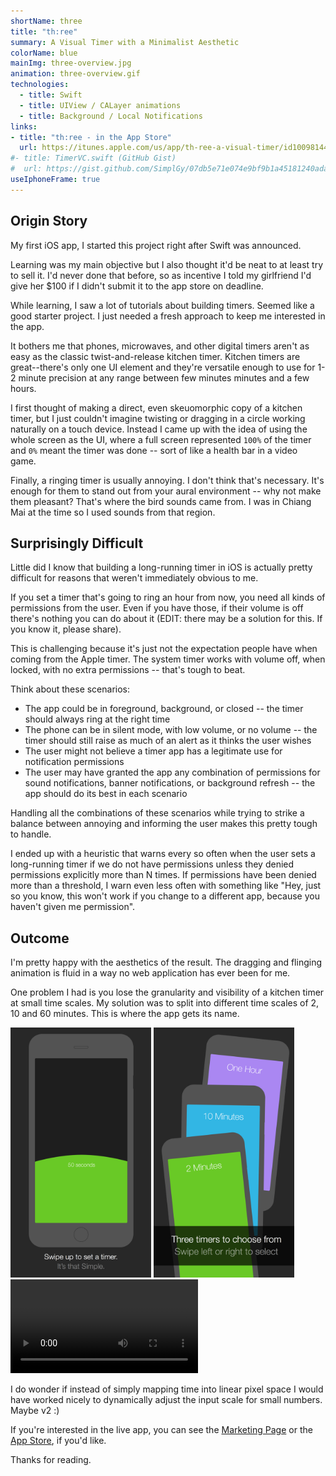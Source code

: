 ```yaml
---
shortName: three
title: "th:ree"
summary: A Visual Timer with a Minimalist Aesthetic
colorName: blue
mainImg: three-overview.jpg
animation: three-overview.gif
technologies:
  - title: Swift
  - title: UIView / CALayer animations
  - title: Background / Local Notifications
links:
- title: "th:ree - in the App Store"
  url: https://itunes.apple.com/us/app/th-ree-a-visual-timer/id1009814416?ls=1&mt=8
#- title: TimerVC.swift (GitHub Gist)
#  url: https://gist.github.com/SimplGy/07db5e71e074e9bf9b1a45181240adaa
useIphoneFrame: true
---
```




## Origin Story

My first iOS app, I started this project right after Swift was announced.

Learning was my main objective but I also thought it'd be neat to at least try to sell it. I'd never done that before, so as incentive I told my girlfriend I'd give her $100
if I didn't submit it to the app store on deadline.

While learning, I saw a lot of tutorials about building timers. Seemed like a good starter project. I just needed a fresh approach to keep me interested in the app.

It bothers me that phones, microwaves, and other digital timers aren't as easy as the classic twist-and-release kitchen timer. Kitchen timers are great--there's only one UI element
and they're versatile enough to use for 1-2 minute precision at any range between few minutes minutes and a few hours.

I first thought of making a direct, even skeuomorphic copy of a kitchen timer, but I just couldn't imagine twisting or dragging in a circle working naturally on a touch device.
Instead I came up with the idea of using the whole screen as the UI, where a full screen represented `100%` of the timer and `0%` meant the timer was done -- sort of like a health bar in a video game.

Finally, a ringing timer is usually annoying. I don't think that's necessary. It's enough for them to stand out from your aural environment -- why not make them pleasant?
That's where the bird sounds came from. I was in Chiang Mai at the time so I used sounds from that region.



## Surprisingly Difficult

Little did I know that building a long-running timer in iOS is actually pretty difficult for reasons that weren't immediately obvious to me.

If you set a timer that's going to ring an hour from now, you need all kinds of permissions from the user.
Even if you have those, if their volume is off there's nothing you can do about it (EDIT: there may be a solution for this. If you know it, please share).

This is challenging because it's just not the expectation people have when coming from the Apple timer. The system timer works with volume off, when locked, with no extra permissions -- that's tough to beat.

Think about these scenarios:

* The app could be in foreground, background, or closed -- the timer should always ring at the right time
* The phone can be in silent mode, with low volume, or no volume -- the timer should still raise as much of an alert as it thinks the user wishes
* The user might not believe a timer app has a legitimate use for notification permissions
* The user may have granted the app any combination of permissions for sound notifications, banner notifications, or background refresh -- the app should do its best in each scenario

Handling all the combinations of these scenarios while trying to strike a balance between annoying and informing the user makes this pretty tough to handle.

I ended up with a heuristic that warns every so often when the user sets a long-running timer if we do not have permissions unless they denied permissions explicitly more than N times.
If permissions have been denied more than a threshold, I warn even less often with something like "Hey, just so you know, this won't work if you change to a different app, because you haven't given me permission".



## Outcome

I'm pretty happy with the aesthetics of the result. The dragging and flinging animation is fluid in a way no web application has ever been for me.

One problem I had is you lose the granularity and visibility of a kitchen timer at small time scales.
My solution was to split into different time scales of 2, 10 and 60 minutes. This is where the app gets its name.

<p class="alignCenter">
  <img src="/projects/img/three/tutorial/1.png" style="max-height:400px;"/>
  <img src="/projects/img/three/tutorial/2.png" style="max-height:400px;"/>
  <video src="/projects/img/three/three.mov" autoplay autostart preload controls loop="true" style="max-height:400px;">
    Sorry, your browser doesn't support embedded videos, 
    but you can <a href="/projects/img/three/three.mov">download it</a> if you'd like.
  </video>
</p>

I do wonder if instead of simply mapping time into linear pixel space I would have worked nicely to dynamically adjust the input scale for small numbers. Maybe v2 :)

If you're interested in the live app, you can see the [Marketing Page](http://www.simple.gy/three/) or the [App Store](https://itunes.apple.com/us/app/th-ree-a-visual-timer/id1009814416?ls=1&mt=8), if you'd like.

Thanks for reading.
